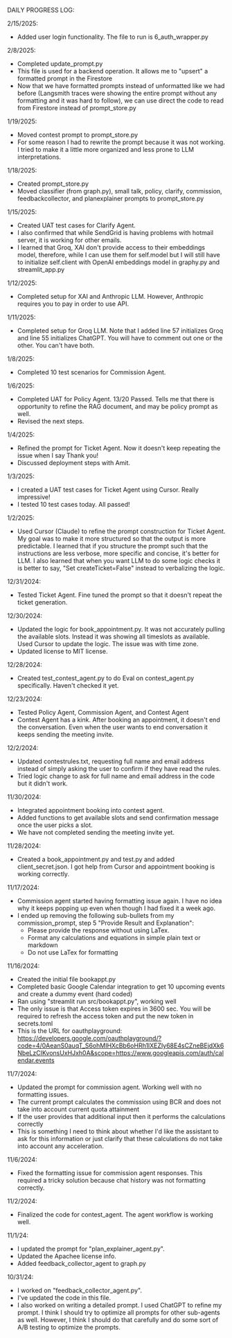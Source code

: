 DAILY PROGRESS LOG:

2/15/2025:
- Added user login functionality. The file to run is 6_auth_wrapper.py

2/8/2025:
- Completed update_prompt.py
- This file is used for a backend operation. It allows me to "upsert" a formatted prompt in the Firestore
- Now that we have formatted prompts instead of unformatted like we had before (Langsmith traces were showing the entire prompt without any formatting and it was hard to follow), we can use direct the code to read from Firestore instead of prompt_store.py

1/19/2025:
- Moved contest prompt to prompt_store.py
- For some reason I had to rewrite the prompt because it was not working. I tried to make it a little more organized and less prone to LLM interpretations.

1/18/2025:
- Created prompt_store.py
- Moved classifier (from graph.py), small talk, policy, clarify, commission, feedbackcollector, and planexplainer prompts to prompt_store.py 

1/15/2025:
- Created UAT test cases for Clarify Agent.
- I also confirmed that while SendGrid is having problems with hotmail server, it is working for other emails.
- I learned that Groq, XAI don't provide access to their embeddings model, therefore, while I can use them for self.model but I will still have to initialize self.client with OpenAI embeddings model in graphy.py and streamlit_app.py 

1/12/2025:
- Completed setup for XAI and Anthropic LLM. However, Anthropic requires you to pay in order to use API.

1/11/2025:
- Completed setup for Groq LLM. Note that I added line 57 initializes Groq and line 55 initializes ChatGPT. You will have to comment out one or the other. You can't have both.

1/8/2025:
- Completed 10 test scenarios for Commission Agent.

1/6/2025:
- Completed UAT for Policy Agent. 13/20 Passed. Tells me that there is opportunity to refine the RAG document, and may be policy prompt as well.
- Revised the next steps.

1/4/2025:
- Refined the prompt for Ticket Agent. Now it doesn't keep repeating the issue when I say Thank you!
- Discussed deployment steps with Amit. 

1/3/2025:
- I created a UAT test cases for Ticket Agent using Cursor. Really impressive!
- I tested 10 test cases today. All passed!

1/2/2025:
- Used Cursor (Claude) to refine the prompt construction for Ticket Agent. My goal was to make it more structured so that the output is more predictable. I learned that if you structure the prompt such that the instructions are less verbose, more specific and concise, it's better for LLM. I also learned that when you want LLM to do some logic checks it is better to say, "Set createTicket=False" instead to verbalizing the logic.

12/31/2024:
- Tested Ticket Agent. Fine tuned the prompt so that it doesn't repeat the ticket generation.

12/30/2024:
- Updated the logic for book_appointment.py. It was not accurately pulling the available slots. Instead it was showing all timeslots as available. Used Cursor to update the logic. The issue was with time zone.
- Updated license to MIT license.

12/28/2024:
- Created test_contest_agent.py to do Eval on contest_agent.py specifically. Haven't checked it yet.

12/23/2024:
- Tested Policy Agent, Commission Agent, and Contest Agent
- Contest Agent has a kink. After booking an appointment, it doesn't end the conversation. Even when the user wants to end conversation it keeps sending the meeting invite.

12/2/2024:
- Updated contestrules.txt, requesting full name and email address instead of simply asking the user to confirm if they have read the rules.
- Tried logic change to ask for full name and email address in the code but it didn't work.

11/30/2024:
- Integrated appointment booking into contest agent.
- Added functions to get available slots and send confirmation message once the user picks a slot.
- We have not completed sending the meeting invite yet.

11/28/2024:
- Created a book_appointment.py and test.py and added client_secret.json. I got help from Cursor and appointment booking is working correctly.

11/17/2024:
- Commission agent started having formatting issue again. I have no idea why it keeps popping up even when though I had fixed it a week ago.
- I ended up removing the following sub-bullets from my commission_prompt, step 5 "Provide Result and Explanation":
    - Please provide the response without using LaTex.
    - Format any calculations and equations in simple plain text or markdown
    - Do not use LaTex for formatting

11/16/2024:
- Created the initial file bookappt.py
- Completed basic Google Calendar integration to get 10 upcoming events and create a dummy event (hard coded)
- Ran using "streamlit run src/bookappt.py", working well
- The only issue is that Access token expires in 3600 sec. You will be required to refresh the access token and put the new token in secrets.toml
- This is the URL for oauthplayground: https://developers.google.com/oauthplayground/?code=4/0AeanS0auqT_S6ohMIHXcBb6oHRh1lXEZIy68E4sCZneBEjdXk6NbeLzCIKvonsUxHJxh0A&scope=https://www.googleapis.com/auth/calendar.events


11/7/2024:
- Updated the prompt for commission agent. Working well with no formatting issues.
- The current prompt calculates the commission using BCR and does not take into account current quota attainment
- If the user provides that additional input then it performs the calculations correctly
- This is something I need to think about whether I'd like the assistant to ask for this information or just clarify that these calculations do not take into account any acceleration.

11/6/2024:
- Fixed the formatting issue for commission agent responses. This required a tricky solution because chat history was not formatting correctly.

11/2/2024:
- Finalized the code for contest_agent. The agent workflow is working well.

11/1/24: 
- I updated the prompt for "plan_explainer_agent.py". 
- Updated the Apachee license info.
- Added feedback_collector_agent to graph.py

10/31/24: 
- I worked on "feedback_collector_agent.py". 
- I've updated the code in this file. 
- I also worked on writing a detailed prompt. I used ChatGPT to refine my prompt. I think I should try to optimize all prompts for other sub-agents as well. However, I think I should do that carefully and do some sort of A/B testing to optimize the prompts.